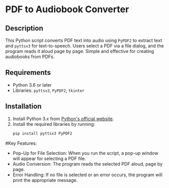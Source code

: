 # PDF to Audiobook Converter

## Description
This Python script converts PDF text into audio using `PyPDF2` to extract text and `pyttsx3` for text-to-speech. Users select a PDF via a file dialog, and the program reads it aloud page by page. Simple and effective for creating audiobooks from PDFs.

## Requirements
- Python 3.6 or later
- Libraries: `pyttsx3`, `PyPDF2`, `tkinter`

## Installation
1. Install Python 3.x from [Python's official website](https://www.python.org/).
2. Install the required libraries by running:
   ```bash
   pip install pyttsx3 PyPDF2

#Key Features:
- Pop-Up for File Selection: When you run the script, a pop-up window will appear for selecting a PDF file.
- Audio Conversion: The program reads the selected PDF aloud, page by page.
- Error Handling: If no file is selected or an error occurs, the program will print the appropriate message.
